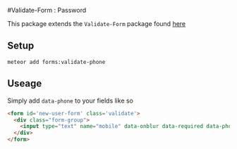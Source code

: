 #Validate-Form : Password

This package extends the `Validate-Form` package found [here](https://github.com/AdamBrodzinski/validate-form)



## Setup

`meteor add forms:validate-phone`


## Useage

Simply add `data-phone`  to your fields like so

```html
<form id='new-user-form' class='validate'>
  <div class="form-group">
    <input type="text" name="mobile" data-onblur data-required data-phone>
  </div>
</form>
```
